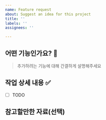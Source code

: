```yaml
---
name: Feature request
about: Suggest an idea for this project
title: ''
labels: ''
assignees: ''

---
```


## 어떤 기능인가요? 👀

> 추가하려는 기능에 대해 간결하게 설명해주세요

## 작업 상세 내용 ✅

- [ ] TODO

## 참고할만한 자료(선택)
